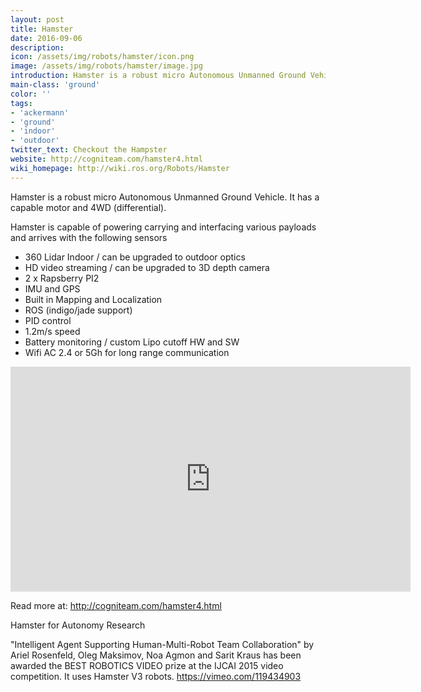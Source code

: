 ```yaml
---
layout: post
title: Hamster
date: 2016-09-06
description:
icon: /assets/img/robots/hamster/icon.png
image: /assets/img/robots/hamster/image.jpg
introduction: Hamster is a robust micro Autonomous Unmanned Ground Vehicle.
main-class: 'ground'
color: ''
tags:
- 'ackermann'
- 'ground'
- 'indoor'
- 'outdoor'
twitter_text: Checkout the Hampster
website: http://cogniteam.com/hamster4.html
wiki_homepage: http://wiki.ros.org/Robots/Hamster
---
```

Hamster is a robust micro Autonomous Unmanned Ground Vehicle.  It has a capable motor and 4WD (differential).

Hamster is capable of powering carrying and interfacing various payloads and arrives with the following sensors

 * 360 Lidar Indoor / can be upgraded to outdoor optics
 * HD video streaming / can be upgraded to 3D depth camera
 * 2 x Rapsberry PI2
 * IMU and GPS
 * Built in Mapping and Localization
 * ROS (indigo/jade support)
 * PID control
 * 1.2m/s speed
 * Battery monitoring / custom Lipo cutoff HW and SW
 * Wifi AC 2.4 or 5Gh for long range communication

<iframe width="640" height="360" src="https://www.youtube.com/embed/f9Y_g1P_gz0?rel=0" frameborder="0" allowfullscreen></iframe>

Read more at: http://cogniteam.com/hamster4.html

Hamster for Autonomy Research  

"Intelligent Agent Supporting Human-Multi-Robot Team Collaboration" by Ariel Rosenfeld, Oleg Maksimov, Noa Agmon and Sarit Kraus has been awarded the BEST ROBOTICS VIDEO prize at the IJCAI 2015 video competition. It uses Hamster V3 robots.
https://vimeo.com/119434903
